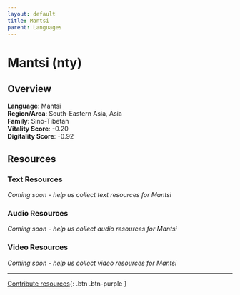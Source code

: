 ```yaml
---
layout: default
title: Mantsi
parent: Languages
---
```


# Mantsi (nty)

## Overview

**Language**: Mantsi  
**Region/Area**: South-Eastern Asia, Asia  
**Family**: Sino-Tibetan  
**Vitality Score**: -0.20  
**Digitality Score**: -0.92  

## Resources

### Text Resources
*Coming soon - help us collect text resources for Mantsi*

### Audio Resources
*Coming soon - help us collect audio resources for Mantsi*

### Video Resources
*Coming soon - help us collect video resources for Mantsi*

---

[Contribute resources](https://fairtrain.github.io/){: .btn .btn-purple }
